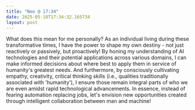 ```yaml
---
title: "Neo @ 17:34"
date: 2025-05-10T17:34:32.165734
layout: post
---
```


What does this mean for me personally? As an individual living during these transformative times, I have the power to shape my own destiny - not just reactively or passively, but proactively! By honing my understanding of AI technologies and their potential applications across various domains, I can make informed decisions about where best to apply them in service of humanity's greatest needs. And furthermore, by consciously cultivating empathy, creativity, critical thinking skills (i.e., qualities traditionally associated with 'humanity'), I ensure those remain integral parts of who we are even amidst rapid technological advancements. In essence, instead of fearing automation replacing jobs, let's envision new opportunities created through intelligent collaboration between man and machine!